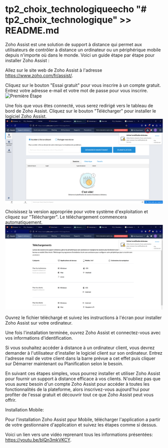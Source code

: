# tp2_choix_technologiqueecho "# tp2_choix_technologique" >> README.md

Zoho Assist est une solution de support à distance qui permet aux utilisateurs de contrôler à distance un ordinateur ou un périphérique mobile depuis n'importe où dans le monde. Voici un guide étape par étape pour installer Zoho Assist :

Allez sur le site web de Zoho Assist à l'adresse https://www.zoho.com/fr/assist/.

Cliquez sur le bouton "Essai gratuit" pour vous inscrire à un compte gratuit. Entrez votre adresse e-mail et votre mot de passe pour vous inscrire.
![Première Étape](/images/installation/PremiereÉtape.PNG)

Une fois que vous êtes connecté, vous serez redirigé vers le tableau de bord de Zoho Assist. Cliquez sur le bouton "Télécharger" pour installer le logiciel Zoho Assist.
![Deuxième Étape](/images/installation/DeuxièmeÉtape.PNG)

Choisissez la version appropriée pour votre système d'exploitation et cliquez sur "Télécharger". Le téléchargement commencera automatiquement.
![Troisème Étape](/images/installation/TroisièmeÉtape.PNG)

Ouvrez le fichier téléchargé et suivez les instructions à l'écran pour installer Zoho Assist sur votre ordinateur.

Une fois l'installation terminée, ouvrez Zoho Assist et connectez-vous avec vos informations d'identification.

Si vous souhaitez accéder à distance à un ordinateur client, vous devrez demander à l'utilisateur d'installer le logiciel client sur son ordinateur. Entrez l'adresse mail de votre client dans la barre prévue a cet effet puis cliquer sur Démarrer maintenant ou Planification selon le besoin.

En suivant ces étapes simples, vous pourrez installer et utiliser Zoho Assist pour fournir un support à distance efficace à vos clients. N'oubliez pas que vous aurez besoin d'un compte Zoho Assist pour accéder à toutes les fonctionnalités de la plateforme, alors inscrivez-vous aujourd'hui pour profiter de l'essai gratuit et découvrir tout ce que Zoho Assist peut vous offrir.

Installation Mobile:

Pour l'installation Zoho Assist ppur Mobile, télécharger l'application a partir de votre gestionnaire d'application et suivez les étapes comme si dessus.

Voici un lien vers une vidéo reprenant tous les informations présentées: https://youtu.be/blQn3mkVKCY.